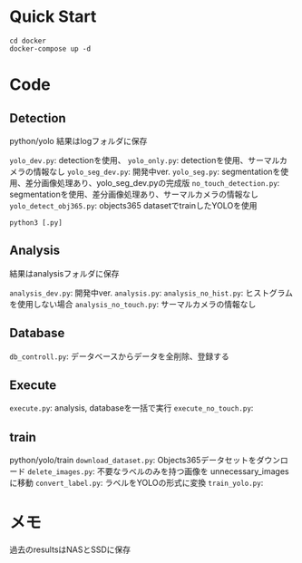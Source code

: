 # Quick Start
```
cd docker
docker-compose up -d
```

# Code

## Detection
python/yolo
結果はlogフォルダに保存

```yolo_dev.py```: detectionを使用、
```yolo_only.py```: detectionを使用、サーマルカメラの情報なし
```yolo_seg_dev.py```: 開発中ver.
```yolo_seg.py```: segmentationを使用、差分画像処理あり、yolo_seg_dev.pyの完成版
```no_touch_detection.py```: segmentationを使用、差分画像処理あり、サーマルカメラの情報なし
```yolo_detect_obj365.py```: objects365 datasetでtrainしたYOLOを使用

```
python3 [.py]
```

## Analysis
結果はanalysisフォルダに保存

```analysis_dev.py```: 開発中ver.
```analysis.py```: 
```analysis_no_hist.py```: ヒストグラムを使用しない場合
```analysis_no_touch.py```: サーマルカメラの情報なし



## Database
```db_controll.py```: データベースからデータを全削除、登録する


## Execute
```execute.py```: analysis, databaseを一括で実行
```execute_no_touch.py```: 

## train
python/yolo/train
```download_dataset.py```: Objects365データセットをダウンロード
```delete_images.py```: 不要なラベルのみを持つ画像を unnecessary_images に移動
```convert_label.py```: ラベルをYOLOの形式に変換
```train_yolo.py```: 


# メモ
過去のresultsはNASとSSDに保存
